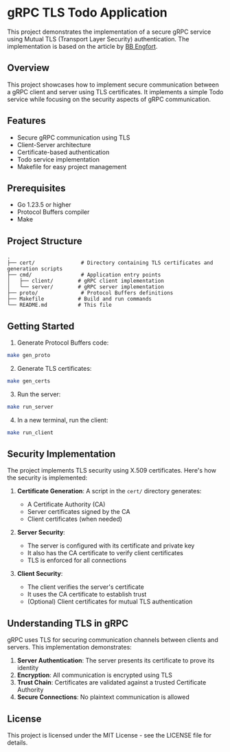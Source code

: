 # gRPC TLS Todo Application

This project demonstrates the implementation of a secure gRPC service using Mutual TLS (Transport Layer Security) authentication. The implementation is based on the article by [BB Engfort](https://bbengfort.github.io/2017/03/secure-grpc/).

## Overview

This project showcases how to implement secure communication between a gRPC client and server using TLS certificates. It implements a simple Todo service while focusing on the security aspects of gRPC communication.

## Features

- Secure gRPC communication using TLS
- Client-Server architecture
- Certificate-based authentication
- Todo service implementation
- Makefile for easy project management

## Prerequisites

- Go 1.23.5 or higher
- Protocol Buffers compiler
- Make

## Project Structure

```
.
├── cert/               # Directory containing TLS certificates and generation scripts
├── cmd/                # Application entry points
│   ├── client/        # gRPC client implementation
│   └── server/        # gRPC server implementation
├── proto/              # Protocol Buffers definitions
├── Makefile           # Build and run commands
└── README.md          # This file
```

## Getting Started

1. Generate Protocol Buffers code:
```bash
make gen_proto
```

2. Generate TLS certificates:
```bash
make gen_certs
```

3. Run the server:
```bash
make run_server
```

4. In a new terminal, run the client:
```bash
make run_client
```

## Security Implementation

The project implements TLS security using X.509 certificates. Here's how the security is implemented:

1. **Certificate Generation**: A script in the `cert/` directory generates:
   - A Certificate Authority (CA)
   - Server certificates signed by the CA
   - Client certificates (when needed)

2. **Server Security**: 
   - The server is configured with its certificate and private key
   - It also has the CA certificate to verify client certificates
   - TLS is enforced for all connections

3. **Client Security**:
   - The client verifies the server's certificate
   - It uses the CA certificate to establish trust
   - (Optional) Client certificates for mutual TLS authentication

## Understanding TLS in gRPC

gRPC uses TLS for securing communication channels between clients and servers. This implementation demonstrates:

1. **Server Authentication**: The server presents its certificate to prove its identity
2. **Encryption**: All communication is encrypted using TLS
3. **Trust Chain**: Certificates are validated against a trusted Certificate Authority
4. **Secure Connections**: No plaintext communication is allowed

## License

This project is licensed under the MIT License - see the LICENSE file for details.